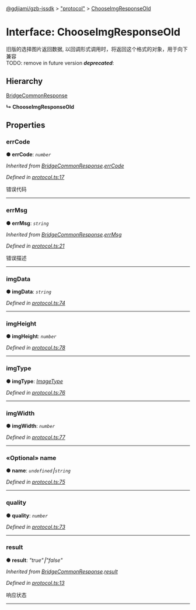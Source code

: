 [@gdjiami/gzb-jssdk](../README.md) > ["protocol"](../modules/_protocol_.md) > [ChooseImgResponseOld](../interfaces/_protocol_.chooseimgresponseold.md)



# Interface: ChooseImgResponseOld


旧版的选择图片返回数据, 以回调形式调用时，将返回这个格式的对象，用于向下兼容  
TODO: remove in future version
*__deprecated__*: 


## Hierarchy


 [BridgeCommonResponse](_protocol_.bridgecommonresponse.md)

**↳ ChooseImgResponseOld**








## Properties
<a id="errcode"></a>

###  errCode

**●  errCode**:  *`number`* 

*Inherited from [BridgeCommonResponse](_protocol_.bridgecommonresponse.md).[errCode](_protocol_.bridgecommonresponse.md#errcode)*

*Defined in [protocol.ts:17](https://github.com/GDJiaMi/gzb-jssdk/blob/6a995d9/src/protocol.ts#L17)*



错误代码




___

<a id="errmsg"></a>

###  errMsg

**●  errMsg**:  *`string`* 

*Inherited from [BridgeCommonResponse](_protocol_.bridgecommonresponse.md).[errMsg](_protocol_.bridgecommonresponse.md#errmsg)*

*Defined in [protocol.ts:21](https://github.com/GDJiaMi/gzb-jssdk/blob/6a995d9/src/protocol.ts#L21)*



错误描述




___

<a id="imgdata"></a>

###  imgData

**●  imgData**:  *`string`* 

*Defined in [protocol.ts:74](https://github.com/GDJiaMi/gzb-jssdk/blob/6a995d9/src/protocol.ts#L74)*





___

<a id="imgheight"></a>

###  imgHeight

**●  imgHeight**:  *`number`* 

*Defined in [protocol.ts:78](https://github.com/GDJiaMi/gzb-jssdk/blob/6a995d9/src/protocol.ts#L78)*





___

<a id="imgtype"></a>

###  imgType

**●  imgType**:  *[ImageType](../modules/_protocol_.md#imagetype)* 

*Defined in [protocol.ts:76](https://github.com/GDJiaMi/gzb-jssdk/blob/6a995d9/src/protocol.ts#L76)*





___

<a id="imgwidth"></a>

###  imgWidth

**●  imgWidth**:  *`number`* 

*Defined in [protocol.ts:77](https://github.com/GDJiaMi/gzb-jssdk/blob/6a995d9/src/protocol.ts#L77)*





___

<a id="name"></a>

### «Optional» name

**●  name**:  *`undefined`⎮`string`* 

*Defined in [protocol.ts:75](https://github.com/GDJiaMi/gzb-jssdk/blob/6a995d9/src/protocol.ts#L75)*





___

<a id="quality"></a>

###  quality

**●  quality**:  *`number`* 

*Defined in [protocol.ts:73](https://github.com/GDJiaMi/gzb-jssdk/blob/6a995d9/src/protocol.ts#L73)*





___

<a id="result"></a>

###  result

**●  result**:  *"true"⎮"false"* 

*Inherited from [BridgeCommonResponse](_protocol_.bridgecommonresponse.md).[result](_protocol_.bridgecommonresponse.md#result)*

*Defined in [protocol.ts:13](https://github.com/GDJiaMi/gzb-jssdk/blob/6a995d9/src/protocol.ts#L13)*



响应状态




___



